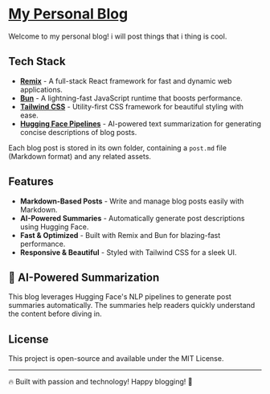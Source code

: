 # [My Personal Blog](https://luis-blog-c93208b2f883.herokuapp.com/?q=&page=1)

Welcome to my personal blog! i will post things that i thing is cool. 


## Tech Stack

- **[Remix](https://remix.run/)** - A full-stack React framework for fast and dynamic web applications.
- **[Bun](https://bun.sh/)** - A lightning-fast JavaScript runtime that boosts performance.
- **[Tailwind CSS](https://tailwindcss.com/)** - Utility-first CSS framework for beautiful styling with ease.
- **[Hugging Face Pipelines](https://huggingface.co/docs/transformers/main_classes/pipelines)** - AI-powered text summarization for generating concise descriptions of blog posts.

Each blog post is stored in its own folder, containing a `post.md` file (Markdown format) and any related assets.

## Features

- **Markdown-Based Posts** - Write and manage blog posts easily with Markdown.
- **AI-Powered Summaries** - Automatically generate post descriptions using Hugging Face.
- **Fast & Optimized** - Built with Remix and Bun for blazing-fast performance.
- **Responsive & Beautiful** - Styled with Tailwind CSS for a sleek UI.

## 🧠 AI-Powered Summarization

This blog leverages Hugging Face's NLP pipelines to generate post summaries automatically. The summaries help readers quickly understand the content before diving in.

## License

This project is open-source and available under the MIT License.

---

🔥 Built with passion and technology! Happy blogging! 🚀